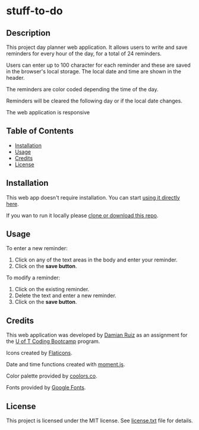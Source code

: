 # stuff-to-do

## Description

This project day planner web application. It allows users to write and save reminders for every hour of the day, for a total of 24 reminders. 

Users can enter up to 100 character for each reminder and these are saved in the browser's local storage. The local date and time are shown in the header. 

The reminders are color coded depending the time of the day. 

Reminders will be cleared the following day or if the local date changes.

The web application is responsive

## Table of Contents

- [Installation](#Installation)
- [Usage](#Usage)
- [Credits](#Credits)
- [License](#License)

## Installation

This web app doesn't require installation. You can start [using it directly here](https://github.com/jondam1985/jondam1985.github.io/stuff-to-do-today).

If you wan to run it locally please [clone or download this repo](https://github.com/jondam1985/stuff-to-do-today).

## Usage

To enter a new reminder:

1. Click on any of the text areas in the body and enter your reminder.
2. Click on the **save button**.

To modify a reminder:

1. Click on the existing reminder.
2. Delete the text and enter a new reminder.
3. Click on the **save button**.

## Credits

This web application was developed by [Damian Ruiz](https://gitbuh.com/jondam1985) as an assignment for the [U of T Coding Bootcamp](https://bootcamp.learn.utoronto.ca/coding/) program.

Icons created by [Flaticons](https://www.flaticons.com).

Date and time functions created with [moment.js](https://momentjs.com).

Color palette provided by [coolors.co](https://coolors.co).

Fonts provided by [Google Fonts](https://fonts.google.com).

## License

This project is licensed under the MIT license. See [license.txt](https://github.com/jondam1985/stuff-to-do-today/blob/master/license.txt) file for details.
